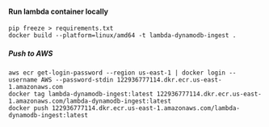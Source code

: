 #### Run lambda container locally
```shell
pip freeze > requirements.txt
docker build --platform=linux/amd64 -t lambda-dynamodb-ingest .

```

##### Push to AWS
```shell
aws ecr get-login-password --region us-east-1 | docker login --username AWS --password-stdin 122936777114.dkr.ecr.us-east-1.amazonaws.com
docker tag lambda-dynamodb-ingest:latest 122936777114.dkr.ecr.us-east-1.amazonaws.com/lambda-dynamodb-ingest:latest
docker push 122936777114.dkr.ecr.us-east-1.amazonaws.com/lambda-dynamodb-ingest:latest
```